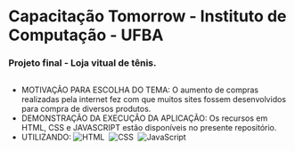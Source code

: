 # Capacitação Tomorrow - Instituto de Computação - UFBA
<h3>Projeto final - Loja vitual de tênis.</h3>

##

- MOTIVAÇÃO PARA ESCOLHA DO TEMA: O aumento de compras realizadas pela internet fez com que muitos sites fossem desenvolvidos para compra de diversos produtos.
- DEMONSTRAÇÃO DA EXECUÇÃO DA APLICAÇÃO: Os recursos em HTML, CSS e JAVASCRIPT estão disponíveis no presente repositório.
- UTILIZANDO:
![HTML](https://img.shields.io/badge/-HTML-0D1117?style=for-the-badge&logo=html5&labelColor=0D1117)&nbsp;
![CSS](https://img.shields.io/badge/-CSS-0D1117?style=for-the-badge&logo=CSS3&logoColor=1572B6&labelColor=0D1117)&nbsp;
![JavaScript](https://img.shields.io/badge/-JavaScript-0D1117?style=for-the-badge&logo=javascript&labelColor=0D1117)



 
